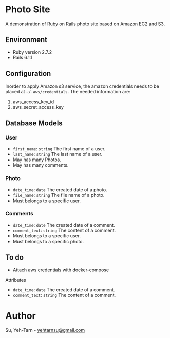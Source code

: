# Photo Site

A demonstration of Ruby on Rails photo site based on Amazon EC2 and S3.

## Environment

* Ruby version 2.7.2
* Rails 6.1.1

## Configuration

Inorder to apply Amazon s3 service, the amazon credentials needs to be placed at ```~/.aws/credentials```. The needed information are:
1. aws_access_key_id
2. aws_secret_access_key

## Database Models

### User

* ```first_name```: ```string``` The first name of a user.
* ```last_name```: ```string``` The last name of a user.
* May has many Photos.
* May has many comments.

### Photo

* ```date_time```: ```date``` The created date of a photo.
* ```file_name```: ```string``` The file name of a photo.
* Must belongs to a specific user.

### Comments

* ```date_time```: ```date``` The created date of a comment.
* ```comment_text```: ```string``` The content of a comment.
* Must belongs to a specific user.
* Must belongs to a specific photo.

## To do

* Attach aws credentials with docker-compose


Attributes
* ```date_time```: ```date``` The created date of a comment.
* ```comment_text```: ```string``` The content of a comment.

# Author

Su, Yeh-Tarn - yehtarnsu@gmail.com